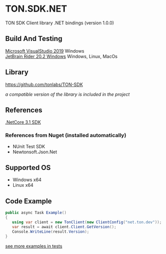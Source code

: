 # TON.SDK.NET
TON SDK Client library .NET bindings (version 1.0.0)

## Build And Testing
[Microsoft VisualStudio 2019](https://visualstudio.microsoft.com/ru/downloads/) Windows \
[JetBrain Rider 20.2 Windows](https://www.jetbrains.com/rider/)  Windows, Linux, MacOs

## Library
https://github.com/tonlabs/TON-SDK

*a compatible version of the library is included in the project*

## References
[.NetCore 3.1 SDK](https://dotnet.microsoft.com/download/dotnet-core/3.1)

### References from Nuget (installed automatically)
 - NUnit Test SDK
 - Newtonsoft.Json.Net
 
## Supported OS
 - Windows x64
 - Linux x64
  
 ## Code Example
 ```csharp
public async Task Example()
{
    using var client = new TonClient(new ClientConfig("net.ton.dev"));
    var result = await client.Client.GetVersion();
    Console.WriteLine(result.Version);
}        
 ```
[see more examples in tests](https://github.com/staszx/Ton.Sdk/tree/main/Ton.Sdk.Tests)
           
